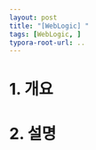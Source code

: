 ```yaml
---
layout: post
title: "[WebLogic] "
tags: [WebLogic, ]
typora-root-url: ..
---
```


# 1. 개요





# 2. 설명



